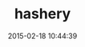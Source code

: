 ---
layout: post
title:  "hashery"
repo:   "rubyworks/hashery"
date:   2015-02-18 10:44:39
gemurl: http://rubyworks.github.com/hashery
---